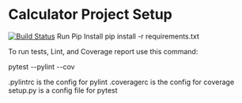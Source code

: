 # Calculator Project Setup
[![Build Status](https://app.travis-ci.com/juniorro/calculator.svg?branch=master)](https://app.travis-ci.com/juniorro/calculator)
Run Pip Install
pip install -r requirements.txt

To run tests, Lint, and Coverage report use this command:

pytest  --pylint --cov

.pylintrc is the config for pylint
.coveragerc is the config for coverage
setup.py is a config file for pytest
